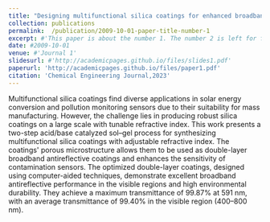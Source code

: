 ```yaml
---
title: "Designing multifunctional silica coatings for enhanced broadband antireflection and microfiber contamination sensing"
collection: publications
permalink:  /publication/2009-10-01-paper-title-number-1
excerpt: #'This paper is about the number 1. The number 2 is left for future work.'
date: #2009-10-01
venue: #'Journal 1'
slidesurl: #'http://academicpages.github.io/files/slides1.pdf'
paperurl: 'http://academicpages.github.io/files/paper1.pdf'
citation: 'Chemical Engineering Journal,2023'
---
```


Multifunctional silica coatings find diverse applications in solar energy conversion and pollution monitoring sensors due to their suitability for mass manufacturing. However, the challenge lies in producing robust silica coatings on a large scale with tunable refractive index. This work presents a two-step acid/base catalyzed sol–gel process for synthesizing multifunctional silica coatings with adjustable refractive index. The coatings' porous microstructure allows them to be used as double-layer broadband antireflective coatings and enhances the sensitivity of contamination sensors. The optimized double-layer coatings, designed using computer-aided techniques, demonstrate excellent broadband antireflective performance in the visible regions and high environmental durability. They achieve a maximum transmittance of 99.87% at 591 nm, with an average transmittance of 99.40% in the visible region (400–800 nm).
